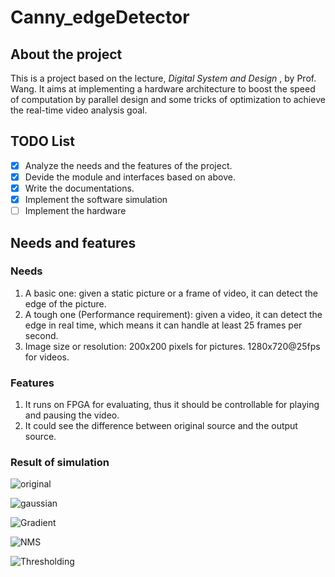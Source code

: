 # Canny_edgeDetector
## About the project 

This is a project based on the lecture, *Digital System and Design* , by Prof. Wang. It aims at implementing a hardware architecture to boost the speed of computation by parallel design and some tricks of optimization to achieve the real-time video analysis goal. 

## TODO List

- [x] Analyze the needs and the features of the project.
- [x] Devide the module and interfaces based on above.
- [x]  Write the documentations. 
- [x] Implement the software simulation
- [ ] Implement the hardware

## Needs and features
### Needs

1. A basic one: given a static picture or a frame of video, it can detect the edge of the picture.
2. A tough one (Performance requirement): given a video, it can detect the edge in real time, which means it can handle at least 25 frames per second.
3. Image size or resolution: 200x200 pixels for pictures.  1280x720@25fps for videos.

### Features

1. It runs on FPGA for evaluating, thus it should be controllable for playing and pausing the video.
2. It could see the difference between original source and the output source.

### Result of simulation
![original](https://raw.githubusercontent.com/JasOnRadC1iFfe/canny_edgeDetector/master/lenna.png  "Original Lenna.png")

![gaussian](https://raw.githubusercontent.com/JasOnRadC1iFfe/canny_edgeDetector/master/gaussian.png  "Gaussian filterd, r = 3")

![Gradient](https://raw.githubusercontent.com/JasOnRadC1iFfe/canny_edgeDetector/master/gradient.png  "gradient")

![NMS](https://raw.githubusercontent.com/JasOnRadC1iFfe/canny_edgeDetector/master/nms.png  "NMS")

![Thresholding](https://raw.githubusercontent.com/JasOnRadC1iFfe/canny_edgeDetector/master/thresholding.png  "Thresholding, th(low) =, th(high)= ")



